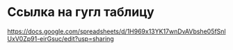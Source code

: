 # Ссылка на гугл таблицу
https://docs.google.com/spreadsheets/d/1H969x13YK17wnDvAVbshe05fSnlUxV0Zp91-eirGsuc/edit?usp=sharing
